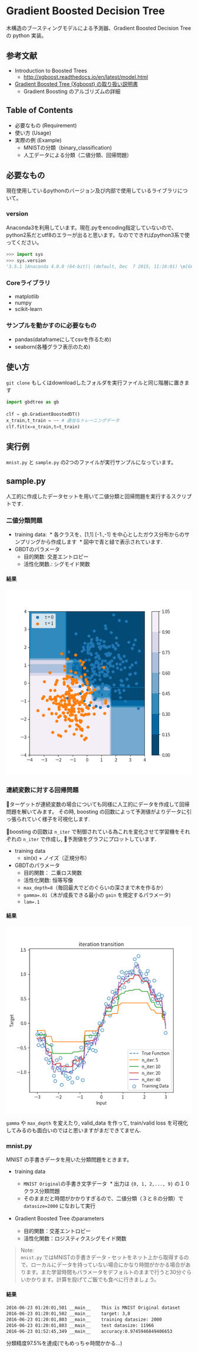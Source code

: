 # Gradient Boosted Decision Tree

木構造のブースティングモデルによる予測器、Gradient Boosted Decision Tree の python 実装。

## 参考文献

* Introduction to Boosted Trees   
    * http://xgboost.readthedocs.io/en/latest/model.html
* [Gradient Boosted Tree (Xgboost) の取り扱い説明書](http://qiita.com/nykergoto/items/7922a8a3c1a7b622b935)
    * Gradient Boosting のアルゴリズムの詳細

## Table of Contents

* 必要なもの (Requirement)
* 使い方 (Usage)
* 実際の例 (Example)
  * MNISTの分類（binary_classification)
  * 人工データによる分類（二値分類、回帰問題）

## 必要なもの

現在使用しているpythonのバージョン及び内部で使用しているライブラリについて。

### version

Anaconda3を利用しています。現在.pyをencoding指定していないので、python2系だとutf8のエラーが出ると思います。なのでできればpython3系で使ってください。

```python
>>> import sys
>>> sys.version
'3.5.1 |Anaconda 4.0.0 (64-bit)| (default, Dec  7 2015, 11:16:01) \n[GCC 4.4.7 20120313 (Red Hat 4.4.7-1)]'
```

### Coreライブラリ

* matplotlib
* numpy
* scikit-learn

### サンプルを動かすのに必要なもの

* pandas(dataframeにしてcsvを作るため)
* seaborn(各種グラフ表示のため)

## 使い方

`git clone` もしくはdownloadしたフォルダを実行ファイルと同じ階層に置きます

```python
import gbdtree as gb

clf = gb.GradientBoostedDT()
x_train,t_train = ~~ # 適当なトレーニングデータ
clf.fit(x=x_train,t=t_train)
```

## 実行例

`mnist.py` と `sample.py` の2つのファイルが実行サンプルになっています。 

## sample.py

人工的に作成したデータセットを用いて二値分類と回帰問題を実行するスクリプトです. 

### 二値分類問題

* training data:
  * 各クラスを、[1,1] [-1.,-1] を中心としたガウス分布からのサンプリングから作成します
  * 図中で青と緑で表示されています. 
* GBDTのパラメータ
  * 目的関数: 交差エントロピー
  * 活性化関数.: シグモイド関数

#### 結果

![](experiment_figures/binary_classification.png)

### 連続変数に対する回帰問題

ターゲットが連続変数の場合についても同様に人工的にデータを作成して回帰問題を解いてみます。
その時, boosting の回数によって予測値がよりデータに引っ張られていく様子を可視化します.

boosting の回数は `n_iter` で制御されている為これを変化させて学習機をそれぞれの `n_iter` で作成し, 予測値をグラフにプロットしています. 

* training data
  * sin(x) + ノイズ（正規分布）
* GBDTのパラメータ
  * 目的関数： 二乗ロス関数
  * 活性化関数: 恒等写像
  * `max_depth=8`（毎回最大でどのぐらいの深さまで木を作るか）
  * `gamma=.01`（木が成長できる最小の `gain` を規定するパラメータ)
  * `lam=.1` 

#### 結果

![](experiment_figures/regression.png)

`gamma` や `max_depth` を変えたり, valid_data を作って, train/valid loss を可視化してみるのも面白いのではと思いますがまだできてません. 

### mnist.py

MNIST の手書きデータを用いた分類問題をときます。

* training data
  * `MNIST Original`の手書き文字データ
  * 出力は `{0, 1, 2,..., 9}` の１０クラス分類問題
  * そのままだと時間がかかりすぎるので、二値分類（３と８の分類）で `datasize=2000` になおして実行

* Gradient Boosted Tree のparameters
  * 目的関数：交差エントロピー
  * 活性化関数：ロジスティクスシグモイド関数

> Note:  
> `mnist.py` ではMNISTの手書きデータ・セットをネット上から取得するので、ローカルにデータを持っていない場合にかなり時間がかかる場合があります。また学習時間もパラメータをデフォルトのままで行うと30分ぐらいかかります。計算を投げてご飯でも食べに行きましょう。

#### 結果

```
2016-06-23 01:20:01,501	__main__	This is MNIST Original dataset
2016-06-23 01:20:01,502	__main__	target: 3,8
2016-06-23 01:20:01,803	__main__	training datasize: 2000
2016-06-23 01:20:01,803	__main__	test datasize: 11966
2016-06-23 01:52:45,349	__main__	accuracy:0.9745946849406653
```

分類精度97.5%を達成(でもめっちゃ時間かかる...)
